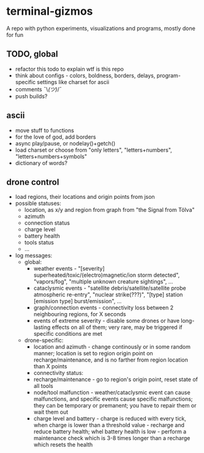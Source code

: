 # terminal-gizmos
A repo with python experiments, visualizations and programs, mostly done for fun

## TODO, global
* refactor this todo to explain wtf is this repo
* think about configs - colors, boldness, borders, delays, program-specific settings like charset for ascii
* comments ¯\\_(ツ)_/¯
* push builds?

## ascii
* move stuff to functions
* for the love of god, add borders
* async play/pause, or nodelay()+getch()
* load charset or choose from "only letters", "letters+numbers", "letters+numbers+symbols"
* dictionary of words?

## drone control
* load regions, their locations and origin points from json
* possible statuses:
	* location, as x/y and region from graph from "the Signal from Tölva"
	* azimuth
	* connection status
	* charge level
	* battery health
	* tools status
	* ...
* log messages:
	* global:
		* weather events - "\[severity\] superheated/toxic/(electro)magnetic/ion storm detected", "vapors/fog", "multiple unknown creature sightings", ...
		* cataclysmic events - "satellite debris/satellite/satellite probe atmospheric re-entry", "nuclear strike(???)", "\[type\] station \[emission type\] burst/emission", ...
		* graph/connection events - connectivity loss between 2 neighbouring regions, for X seconds
		* events of extreme severity - disable some drones or have long-lasting effects on all of them; very rare, may be triggered if specific conditions are met
	* drone-specific:
		* location and azimuth - change continously or in some random manner; location is set to region origin point on recharge/maintenance, and is no farther from region location than X points
		* connectivity status:
		* recharge/maintenance - go to region\'s origin point, reset state of all tools
		* node/tool malfunction - weather/cataclysmic event can cause malfunctions, and specific events cause specific malfunctions; they can be temporary or premanent; you have to repair them or wait them out 
		* charge level and battery - charge is reduced with every tick, when charge is lower than a threshold value - recharge and reduce battery health; whel battery health is low - perform a maintenance check which is 3-8 times longer than a recharge which resets the health
